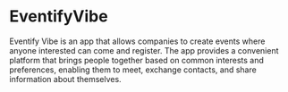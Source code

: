 # EventifyVibe
Eventify Vibe is an app that allows companies to create events where anyone interested can come and register. The app provides a convenient platform that brings people together based on common interests and preferences, enabling them to meet, exchange contacts, and share information about themselves.

